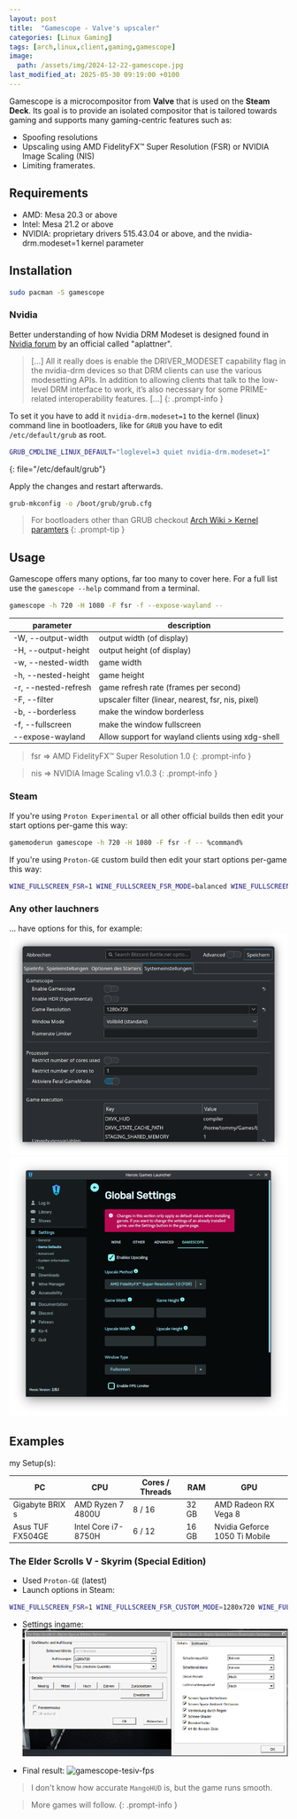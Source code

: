 ```yaml
---
layout: post
title:  "Gamescope - Valve's upscaler"
categories: [Linux Gaming]
tags: [arch,linux,client,gaming,gamescope]
image:
  path: /assets/img/2024-12-22-gamescope.jpg
last_modified_at: 2025-05-30 09:19:00 +0100
---
```

Gamescope is a microcompositor from **Valve** that is used on the **Steam Deck**. Its goal is to provide an isolated compositor that is tailored towards gaming and supports many gaming-centric features such as:
* Spoofing resolutions
* Upscaling using AMD FidelityFX™ Super Resolution (FSR) or NVIDIA Image Scaling (NIS)
* Limiting framerates.

## Requirements
* AMD: Mesa 20.3 or above
* Intel: Mesa 21.2 or above
* NVIDIA: proprietary drivers 515.43.04 or above, and the nvidia-drm.modeset=1 kernel parameter

## Installation
```bash
sudo pacman -S gamescope
```

### Nvidia
Better understanding of how Nvidia DRM Modeset is designed found in [Nvidia forum](https://forums.developer.nvidia.com/t/understanding-nvidia-drm-modeset-1-nvidia-linux-driver-modesetting/204068/3) by an official called "aplattner".

> [...] All it really does is enable the DRIVER_MODESET capability flag in the nvidia-drm devices so that DRM clients can use the various modesetting APIs. In addition to allowing clients that talk to the low-level DRM interface to work, it’s also necessary for some PRIME-related interoperability features. [...]
{: .prompt-info }

To set it you have to add it `nvidia-drm.modeset=1` to the kernel (linux) command line in bootloaders, like for `GRUB` you have to edit `/etc/default/grub` as root.
```bash
GRUB_CMDLINE_LINUX_DEFAULT="loglevel=3 quiet nvidia-drm.modeset=1"
```
{: file="/etc/default/grub"}

Apply the changes and restart afterwards.
```bash
grub-mkconfig -o /boot/grub/grub.cfg
```
> For bootloaders other than GRUB checkout [Arch Wiki > Kernel paramters](https://wiki.archlinux.org/title/Kernel_parameters)
{: .prompt-tip }

## Usage
Gamescope offers many options, far too many to cover here. For a full list use the `gamescope --help` command from a terminal. 
```bash
gamescope -h 720 -H 1080 -F fsr -f --expose-wayland --
```

| parameter | description |
| --- | --- |
| -W, --output-width | output width (of display) |
| -H, --output-height | output height (of display) |
| -w, --nested-width | game width |
| -h, --nested-height | game height |
| -r, --nested-refresh | game refresh rate (frames per second) |
| -F, --filter | upscaler filter (linear, nearest, fsr, nis, pixel) |
| -b, --borderless | make the window borderless |
| -f, --fullscreen | make the window fullscreen |
| --expose-wayland | Allow support for wayland clients using xdg-shell |

> fsr => AMD FidelityFX™ Super Resolution 1.0
{: .prompt-info }

> nis => NVIDIA Image Scaling v1.0.3
{: .prompt-info }

### Steam
If you're using `Proton Experimental` or all other official builds then edit your start options per-game this way:
```bash
gamemoderun gamescope -h 720 -H 1080 -F fsr -f -- %command%
```

If you're using `Proton-GE` custom build then edit your start options per-game this way:
```bash
WINE_FULLSCREEN_FSR=1 WINE_FULLSCREEN_FSR_MODE=balanced WINE_FULLSCREEN_FSR_STRENGTH=1 %command%
```

### Any other lauchners
... have options for this, for example:
![gamescope-lutris](/assets/img/gamescope-lutris.png)
![gamescope-heroic](/assets/img/gamescope-heroic.png)

## Examples

my Setup(s):

| PC | CPU | Cores / Threads | RAM | GPU |
| --- | --- | --- | --- | --- |
| Gigabyte BRIX s | AMD Ryzen 7 4800U | 8 / 16 | 32 GB | AMD Radeon RX Vega 8 | 
| Asus TUF FX504GE | Intel Core i7-8750H | 6 / 12 | 16 GB | Nvidia Geforce 1050 Ti Mobile |

### The Elder Scrolls V - Skyrim (Special Edition)
* Used `Proton-GE` (latest)
* Launch options in Steam:
```bash
WINE_FULLSCREEN_FSR=1 WINE_FULLSCREEN_FSR_CUSTOM_MODE=1280x720 WINE_FULLSCREEN_FSR_MODE=quality WINE_FULLSCREEN_FSR_STRENGTH=2 %command%
```

* Settings ingame:
![gamescope-tesiv-settings](/assets/img/gamescope-tesv-settings.png)

* Final result:
![gamescope-tesiv-fps](/assets/img/gamescope-tesv-fps.png)
> I don't know how accurate `MangoHUD` is, but the game runs smooth.

> More games will follow.
{: .prompt-info }
